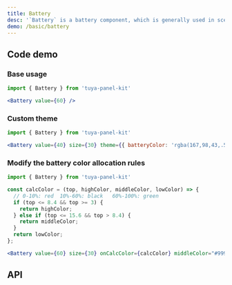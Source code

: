 ```yaml
---
title: Battery
desc: '`Battery` is a battery component, which is generally used in scenarios where the battery percentage needs to be displayed.'
demo: /basic/battery
---
```


## Code demo

### Base usage

```jsx
import { Battery } from 'tuya-panel-kit'

<Battery value={60} />
```

### Custom theme

```jsx
import { Battery } from 'tuya-panel-kit'

<Battery value={40} size={30} theme={{ batteryColor: 'rgba(167,98,43,.5)' }} />
```

### Modify the battery color allocation rules

```jsx
import { Battery } from 'tuya-panel-kit'

const calcColor = (top, highColor, middleColor, lowColor) => {
  // 0-10%: red  10%-60%: black   60%-100%: green
  if (top <= 8.4 && top >= 3) {
    return highColor;
  } else if (top <= 15.6 && top > 8.4) {
    return middleColor;
  }
  return lowColor;
};

<Battery value={60} size={30} onCalcColor={calcColor} middleColor="#999" />
```

## API

<API name="BatteryProps"></API>
